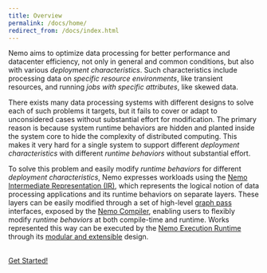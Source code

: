 ```yaml
---
title: Overview
permalink: /docs/home/
redirect_from: /docs/index.html
---
```


Nemo aims to optimize data processing for better performance and datacenter efficiency, not only in general and common conditions, but also with various *deployment characteristics*.
Such characteristics include processing data on *specific resource environments*, like transient resources, and running *jobs with specific attributes*, like skewed data.

There exists many data processing systems with different designs to solve each of such problems it targets, but it fails to cover or adapt to unconsidered cases without substantial effort for modification.
The primary reason is because system runtime behaviors are hidden and planted inside the system core to hide the complexity of distributed computing.
This makes it very hard for a single system to support different *deployment characteristics* with different *runtime behaviors* without substantial effort.

To solve this problem and easily modify *runtime behaviors* for different *deployment characteristics*, Nemo expresses workloads using the [Nemo Intermediate Representation (IR)](../ir), which represents the logical notion of data processing applications and its runtime behaviors on separate layers.
These layers can be easily modified through a set of high-level [graph pass](../passes_and_policies) interfaces, exposed by the [Nemo Compiler](../compiler_design), enabling users to flexibly modify *runtime behaviors* at both compile-time and runtime.
Works represented this way can be executed by the [Nemo Execution Runtime](../runtime_design) through its [modular and extensible](../extending_Nemo) design.

<br>
<div class="text-center">
    <a href="../getting_started/" class="btn btn-default btn-lg">Get Started!</a>
</div>
